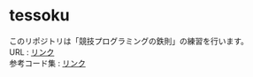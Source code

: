 # tessoku
このリポジトリは「競技プログラミングの鉄則」の練習を行います。  
URL : [リンク](https://atcoder.jp/contests/tessoku-book/tasks)  
参考コード集 : [リンク](https://github.com/E869120/kyopro-tessoku/tree/main)
